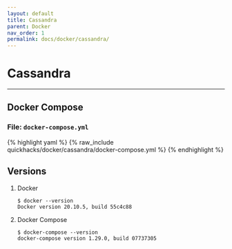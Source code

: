 ```yaml
---
layout: default
title: Cassandra
parent: Docker
nav_order: 1
permalink: docs/docker/cassandra/
---
```


# Cassandra

---

## Docker Compose

### File: `docker-compose.yml`

{% highlight yaml %}
{% raw_include quickhacks/docker/cassandra/docker-compose.yml %}
{% endhighlight %}

## Versions

1. Docker

    ```console
    $ docker --version
    Docker version 20.10.5, build 55c4c88
    ```

1. Docker Compose

    ```console
    $ docker-compose --version
    docker-compose version 1.29.0, build 07737305
    ```
